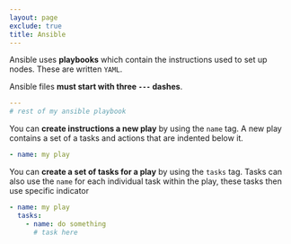```yaml
---
layout: page
exclude: true
title: Ansible
---
```


Ansible uses **playbooks** which contain the instructions used to set up nodes. These are written `YAML`.

Ansible files **must start with three `---` dashes**.
```yaml
---
# rest of my ansible playbook
```

You can **create instructions a new play** by using the `name` tag. A new play contains a set of a tasks and actions that are indented below it.
```yaml
- name: my play
```

You can **create a set of tasks for a play** by using the `tasks` tag. Tasks can also use the `name` for each individual task within the play, these tasks then use specific indicator
```yaml
- name: my play
  tasks:
    - name: do something
      # task here
```
<!--stackedit_data:
eyJoaXN0b3J5IjpbMTg5MzI3ODQ1NiwtMzM2MzcyMzQ0XX0=
-->